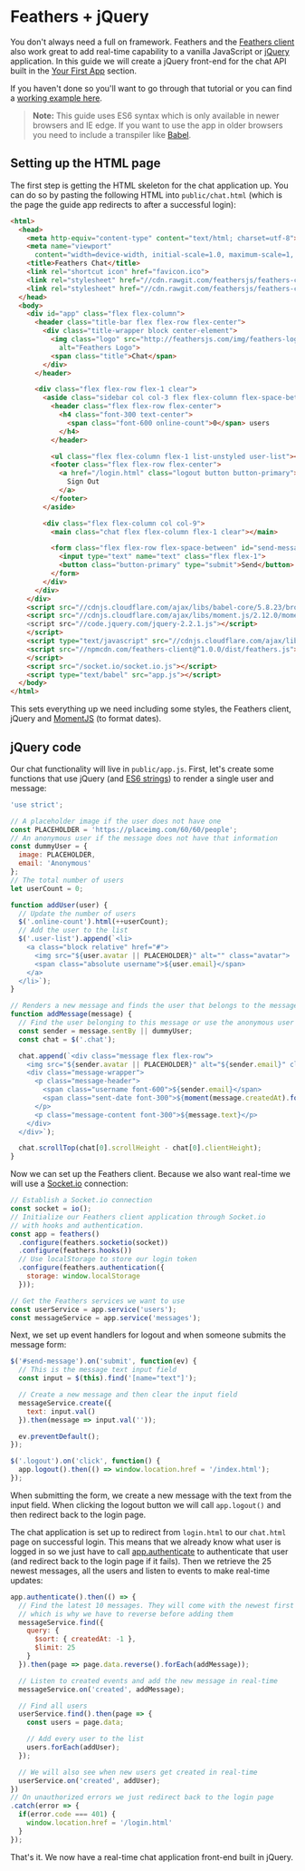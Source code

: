 # Feathers + jQuery

You don't always need a full on framework. Feathers and the [Feathers client](../clients/feathers.md) also work great to add real-time capability to a vanilla JavaScript or [jQuery](http://jquery.com/) application. In this guide we will create a jQuery front-end for the chat API built in the [Your First App](../getting-started/readme.md) section.

If you haven't done so you'll want to go through that tutorial or you can find a [working example here](https://github.com/feathersjs/feathers-chat).

> __Note:__ This guide uses ES6 syntax which is only available in newer browsers and IE edge. If you want to use the app in older browsers you need to include a transpiler like [Babel](https://babeljs.io/).


## Setting up the HTML page

The first step is getting the HTML skeleton for the chat application up. You can do so by pasting the following HTML into `public/chat.html` (which is the page the guide app redirects to after a successful login):

```html
<html>
  <head>
    <meta http-equiv="content-type" content="text/html; charset=utf-8">
    <meta name="viewport"
      content="width=device-width, initial-scale=1.0, maximum-scale=1, user-scalable=0" />
    <title>Feathers Chat</title>
    <link rel="shortcut icon" href="favicon.ico">
    <link rel="stylesheet" href="//cdn.rawgit.com/feathersjs/feathers-chat/v0.1.0/public/base.css">
    <link rel="stylesheet" href="//cdn.rawgit.com/feathersjs/feathers-chat/v0.1.0/public/chat.css">
  </head>
  <body>
    <div id="app" class="flex flex-column">
      <header class="title-bar flex flex-row flex-center">
        <div class="title-wrapper block center-element">
          <img class="logo" src="http://feathersjs.com/img/feathers-logo-wide.png"
            alt="Feathers Logo">
          <span class="title">Chat</span>
        </div>
      </header>

      <div class="flex flex-row flex-1 clear">
        <aside class="sidebar col col-3 flex flex-column flex-space-between">
          <header class="flex flex-row flex-center">
            <h4 class="font-300 text-center">
              <span class="font-600 online-count">0</span> users
            </h4>
          </header>

          <ul class="flex flex-column flex-1 list-unstyled user-list"></ul>
          <footer class="flex flex-row flex-center">
            <a href="/login.html" class="logout button button-primary">
              Sign Out
            </a>
          </footer>
        </aside>

        <div class="flex flex-column col col-9">
          <main class="chat flex flex-column flex-1 clear"></main>

          <form class="flex flex-row flex-space-between" id="send-message">
            <input type="text" name="text" class="flex flex-1">
            <button class="button-primary" type="submit">Send</button>
          </form>
        </div>
      </div>
    </div>
    <script src="//cdnjs.cloudflare.com/ajax/libs/babel-core/5.8.23/browser.min.js"></script>
    <script src="//cdnjs.cloudflare.com/ajax/libs/moment.js/2.12.0/moment.js">
    <script src="//code.jquery.com/jquery-2.2.1.js"></script>
    </script>
    <script type="text/javascript" src="//cdnjs.cloudflare.com/ajax/libs/core-js/2.1.4/core.min.js"></script>
    <script src="//npmcdn.com/feathers-client@^1.0.0/dist/feathers.js">
    </script>
    <script src="/socket.io/socket.io.js"></script>
    <script type="text/babel" src="app.js"></script>
  </body>
</html>
```

This sets everything up we need including some styles, the Feathers client, jQuery and [MomentJS](http://momentjs.com/) (to format dates).


## jQuery code

Our chat functionality will live in `public/app.js`. First, let's create some functions that use jQuery (and [ES6 strings](https://developer.mozilla.org/en-US/docs/Web/JavaScript/Reference/Template_literals)) to render a single user and message:

```js
'use strict';

// A placeholder image if the user does not have one
const PLACEHOLDER = 'https://placeimg.com/60/60/people';
// An anonymous user if the message does not have that information
const dummyUser = {
  image: PLACEHOLDER,
  email: 'Anonymous'
};
// The total number of users
let userCount = 0;

function addUser(user) {
  // Update the number of users
  $('.online-count').html(++userCount);
  // Add the user to the list
  $('.user-list').append(`<li>
    <a class="block relative" href="#">
      <img src="${user.avatar || PLACEHOLDER}" alt="" class="avatar">
      <span class="absolute username">${user.email}</span>
    </a>
  </li>`);
}

// Renders a new message and finds the user that belongs to the message
function addMessage(message) {
  // Find the user belonging to this message or use the anonymous user if not found
  const sender = message.sentBy || dummyUser;
  const chat = $('.chat');

  chat.append(`<div class="message flex flex-row">
    <img src="${sender.avatar || PLACEHOLDER}" alt="${sender.email}" class="avatar">
    <div class="message-wrapper">
      <p class="message-header">
        <span class="username font-600">${sender.email}</span>
        <span class="sent-date font-300">${moment(message.createdAt).format('MMM Do, hh:mm:ss')}</span>
      </p>
      <p class="message-content font-300">${message.text}</p>
    </div>
  </div>`);

  chat.scrollTop(chat[0].scrollHeight - chat[0].clientHeight);
}
```

Now we can set up the Feathers client. Because we also want real-time we will use a [Socket.io](../clients/socket-io.md) connection:

```js
// Establish a Socket.io connection
const socket = io();
// Initialize our Feathers client application through Socket.io
// with hooks and authentication.
const app = feathers()
  .configure(feathers.socketio(socket))
  .configure(feathers.hooks())
  // Use localStorage to store our login token
  .configure(feathers.authentication({
    storage: window.localStorage
  }));

// Get the Feathers services we want to use
const userService = app.service('users');
const messageService = app.service('messages');
```

Next, we set up event handlers for logout and when someone submits the message form:

```js
$('#send-message').on('submit', function(ev) {
  // This is the message text input field
  const input = $(this).find('[name="text"]');

  // Create a new message and then clear the input field
  messageService.create({
    text: input.val()
  }).then(message => input.val(''));

  ev.preventDefault();
});

$('.logout').on('click', function() {
  app.logout().then(() => window.location.href = '/index.html');
});
```

When submitting the form, we create a new message with the text from the input field. When clicking the logout button we will call `app.logout()` and then redirect back to the login page.

The chat application is set up to redirect from `login.html` to our `chat.html` page on successful login. This means that we already know what user is logged in so we just have to call [app.authenticate](../authentication/client.md) to authenticate that user (and redirect back to the login page if it fails). Then we retrieve the 25 newest messages, all the users and listen to events to make real-time updates:

```js
app.authenticate().then(() => {
  // Find the latest 10 messages. They will come with the newest first
  // which is why we have to reverse before adding them
  messageService.find({
    query: {
      $sort: { createdAt: -1 },
      $limit: 25
    }
  }).then(page => page.data.reverse().forEach(addMessage));

  // Listen to created events and add the new message in real-time
  messageService.on('created', addMessage);

  // Find all users
  userService.find().then(page => {
    const users = page.data;

    // Add every user to the list
    users.forEach(addUser);
  });

  // We will also see when new users get created in real-time
  userService.on('created', addUser);
})
// On unauthorized errors we just redirect back to the login page
.catch(error => {
  if(error.code === 401) {
    window.location.href = '/login.html'
  }
});
```

That's it. We now have a real-time chat application front-end built in jQuery.
